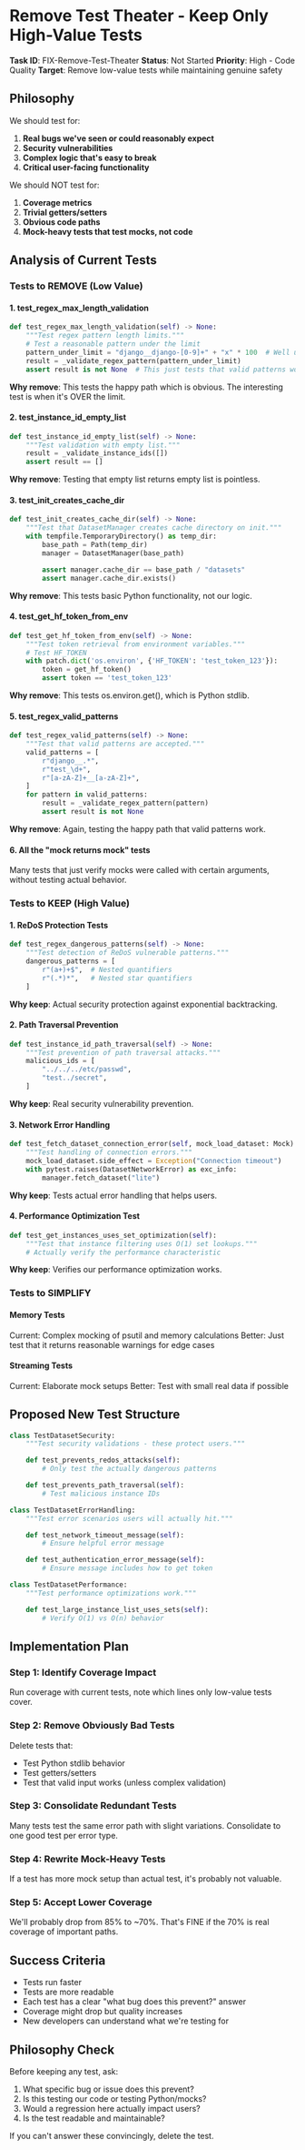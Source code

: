 # Remove Test Theater - Keep Only High-Value Tests

**Task ID**: FIX-Remove-Test-Theater
**Status**: Not Started
**Priority**: High - Code Quality
**Target**: Remove low-value tests while maintaining genuine safety

## Philosophy

We should test for:
1. **Real bugs we've seen or could reasonably expect**
2. **Security vulnerabilities**
3. **Complex logic that's easy to break**
4. **Critical user-facing functionality**

We should NOT test for:
1. **Coverage metrics**
2. **Trivial getters/setters**
3. **Obvious code paths**
4. **Mock-heavy tests that test mocks, not code**

## Analysis of Current Tests

### Tests to REMOVE (Low Value)

#### 1. test_regex_max_length_validation
```python
def test_regex_max_length_validation(self) -> None:
    """Test regex pattern length limits."""
    # Test a reasonable pattern under the limit
    pattern_under_limit = "django__django-[0-9]+" + "x" * 100  # Well under 1000
    result = _validate_regex_pattern(pattern_under_limit)
    assert result is not None  # This just tests that valid patterns work
```
**Why remove**: This tests the happy path which is obvious. The interesting test is when it's OVER the limit.

#### 2. test_instance_id_empty_list
```python
def test_instance_id_empty_list(self) -> None:
    """Test validation with empty list."""
    result = _validate_instance_ids([])
    assert result == []
```
**Why remove**: Testing that empty list returns empty list is pointless.

#### 3. test_init_creates_cache_dir
```python
def test_init_creates_cache_dir(self) -> None:
    """Test that DatasetManager creates cache directory on init."""
    with tempfile.TemporaryDirectory() as temp_dir:
        base_path = Path(temp_dir)
        manager = DatasetManager(base_path)

        assert manager.cache_dir == base_path / "datasets"
        assert manager.cache_dir.exists()
```
**Why remove**: This tests basic Python functionality, not our logic.

#### 4. test_get_hf_token_from_env
```python
def test_get_hf_token_from_env(self) -> None:
    """Test token retrieval from environment variables."""
    # Test HF_TOKEN
    with patch.dict('os.environ', {'HF_TOKEN': 'test_token_123'}):
        token = get_hf_token()
        assert token == 'test_token_123'
```
**Why remove**: This tests os.environ.get(), which is Python stdlib.

#### 5. test_regex_valid_patterns
```python
def test_regex_valid_patterns(self) -> None:
    """Test that valid patterns are accepted."""
    valid_patterns = [
        r"django__.*",
        r"test_\d+",
        r"[a-zA-Z]+__[a-zA-Z]+",
    ]
    for pattern in valid_patterns:
        result = _validate_regex_pattern(pattern)
        assert result is not None
```
**Why remove**: Again, testing the happy path that valid patterns work.

#### 6. All the "mock returns mock" tests
Many tests that just verify mocks were called with certain arguments, without testing actual behavior.

### Tests to KEEP (High Value)

#### 1. ReDoS Protection Tests
```python
def test_regex_dangerous_patterns(self) -> None:
    """Test detection of ReDoS vulnerable patterns."""
    dangerous_patterns = [
        r"(a+)+$",  # Nested quantifiers
        r"(.*)*",   # Nested star quantifiers
    ]
```
**Why keep**: Actual security protection against exponential backtracking.

#### 2. Path Traversal Prevention
```python
def test_instance_id_path_traversal(self) -> None:
    """Test prevention of path traversal attacks."""
    malicious_ids = [
        "../../../etc/passwd",
        "test../secret",
    ]
```
**Why keep**: Real security vulnerability prevention.

#### 3. Network Error Handling
```python
def test_fetch_dataset_connection_error(self, mock_load_dataset: Mock) -> None:
    """Test handling of connection errors."""
    mock_load_dataset.side_effect = Exception("Connection timeout")
    with pytest.raises(DatasetNetworkError) as exc_info:
        manager.fetch_dataset("lite")
```
**Why keep**: Tests actual error handling that helps users.

#### 4. Performance Optimization Test
```python
def test_get_instances_uses_set_optimization(self):
    """Test that instance filtering uses O(1) set lookups."""
    # Actually verify the performance characteristic
```
**Why keep**: Verifies our performance optimization works.

### Tests to SIMPLIFY

#### Memory Tests
Current: Complex mocking of psutil and memory calculations
Better: Just test that it returns reasonable warnings for edge cases

#### Streaming Tests
Current: Elaborate mock setups
Better: Test with small real data if possible

## Proposed New Test Structure

```python
class TestDatasetSecurity:
    """Test security validations - these protect users."""

    def test_prevents_redos_attacks(self):
        # Only test the actually dangerous patterns

    def test_prevents_path_traversal(self):
        # Test malicious instance IDs

class TestDatasetErrorHandling:
    """Test error scenarios users will actually hit."""

    def test_network_timeout_message(self):
        # Ensure helpful error message

    def test_authentication_error_message(self):
        # Ensure message includes how to get token

class TestDatasetPerformance:
    """Test performance optimizations work."""

    def test_large_instance_list_uses_sets(self):
        # Verify O(1) vs O(n) behavior
```

## Implementation Plan

### Step 1: Identify Coverage Impact
Run coverage with current tests, note which lines only low-value tests cover.

### Step 2: Remove Obviously Bad Tests
Delete tests that:
- Test Python stdlib behavior
- Test getters/setters
- Test that valid input works (unless complex validation)

### Step 3: Consolidate Redundant Tests
Many tests test the same error path with slight variations. Consolidate to one good test per error type.

### Step 4: Rewrite Mock-Heavy Tests
If a test has more mock setup than actual test, it's probably not valuable.

### Step 5: Accept Lower Coverage
We'll probably drop from 85% to ~70%. That's FINE if the 70% is real coverage of important paths.

## Success Criteria

- Tests run faster
- Tests are more readable
- Each test has a clear "what bug does this prevent?" answer
- Coverage might drop but quality increases
- New developers can understand what we're testing for

## Philosophy Check

Before keeping any test, ask:
1. What specific bug or issue does this prevent?
2. Is this testing our code or testing Python/mocks?
3. Would a regression here actually impact users?
4. Is the test readable and maintainable?

If you can't answer these convincingly, delete the test.
